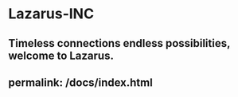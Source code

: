 # Lazarus-INC
Timeless connections endless possibilities, welcome to Lazarus.
---
permalink: /docs/index.html
---
